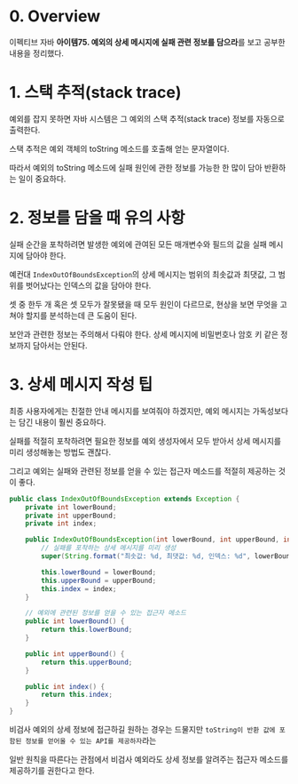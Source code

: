 # 0. Overview

이펙티브 자바 **아이템75. 예외의 상세 메시지에 실패 관련 정보를 담으라**를 보고 공부한 내용을 정리했다.

# 1. 스택 추적(stack trace)

예외를 잡지 못하면 자바 시스템은 그 예외의 스택 추적(stack trace) 정보를 자동으로 출력한다.

스택 추적은 예외 객체의 toString 메소드를 호출해 얻는 문자열이다. 

따라서 예외의 toString 메소드에 실패 원인에 관한 정보를 가능한 한 많이 담아 반환하는 일이 중요하다.

# 2. 정보를 담을 때 유의 사항

실패 순간을 포착하려면 발생한 예외에 관여된 모든 매개변수와 필드의 값을 실패 메시지에 담아야 한다.

예컨대 `IndexOutOfBoundsException`의 상세 메시지는 범위의 최솟값과 최댓값, 그 범위를 벗어났다는 인덱스의 값을 담아야 한다.

셋 중 한두 개 혹은 셋 모두가 잘못됐을 때 모두 원인이 다르므로, 현상을 보면 무엇을 고쳐야 할지를 분석하는데 큰 도움이 된다.

보안과 관련한 정보는 주의해서 다뤄야 한다. 상세 메시지에 비밀번호나 암호 키 같은 정보까지 담아서는 안된다.

# 3. 상세 메시지 작성 팁

최종 사용자에게는 친절한 안내 메시지를 보여줘야 하겠지만, 예외 메시지는 가독성보다는 담긴 내용이 훨씬 중요하다.

실패를 적절히 포착하려면 필요한 정보를 예외 생성자에서 모두 받아서 상세 메시지를 미리 생성해놓는 방법도 괜찮다.

그리고 예외는 실패와 관련된 정보를 얻을 수 있는 접근자 메소드를 적절히 제공하는 것이 좋다.

```java
public class IndexOutOfBoundsException extends Exception {
    private int lowerBound;
    private int upperBound;
    private int index;

    public IndexOutOfBoundsException(int lowerBound, int upperBound, int index) {
        // 실패를 포착하는 상세 메시지를 미리 생성
        super(String.format("최솟값: %d, 최댓값: %d, 인덱스: %d", lowerBound, upperBound, index));

        this.lowerBound = lowerBound;
        this.upperBound = upperBound;
        this.index = index;
    }

    // 예외에 관련된 정보를 얻을 수 있는 접근자 메소드
    public int lowerBound() {
        return this.lowerBound;
    }

    public int upperBound() {
        return this.upperBound;
    }

    public int index() {
        return this.index;
    }
}
```

비검사 예외의 상세 정보에 접근하길 원하는 경우는 드물지만 `toString이 반환 값에 포함된 정보를 얻어올 수 있는 API를 제공하자`라는

일반 원칙을 따른다는 관점에서 비검사 예외라도 상세 정보를 알려주는 접근자 메소드를 제공하기를 권한다고 한다.